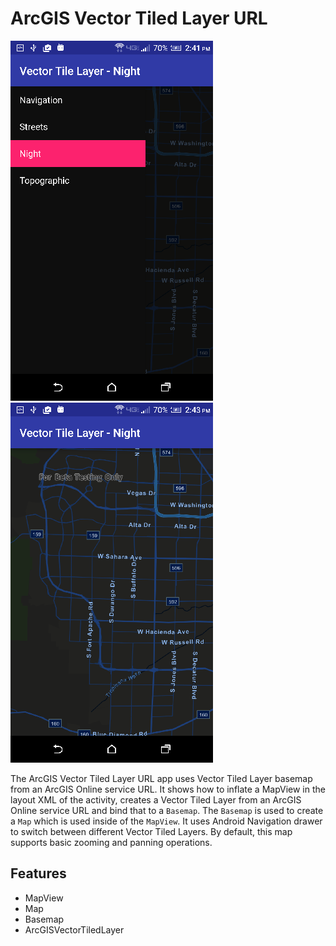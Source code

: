 # ArcGIS Vector Tiled Layer URL

![Vector Tiled Layer from URL App](vector-tiled-layer-1.png)
![Vector Tiled Layer from URL App](vector-tiled-layer-2.png)

The ArcGIS Vector Tiled Layer URL app uses Vector Tiled Layer basemap from an ArcGIS Online service URL.
It shows how to inflate a MapView in the layout XML of the activity, creates a Vector Tiled Layer from an ArcGIS Online service URL and bind that to a ```Basemap```.  The ```Basemap``` is used to create a ```Map``` which is used inside of the ```MapView```. It uses Android Navigation drawer to switch between different Vector Tiled Layers. By default, this map supports basic zooming and panning operations. 

## Features
* MapView
* Map
* Basemap
* ArcGISVectorTiledLayer
